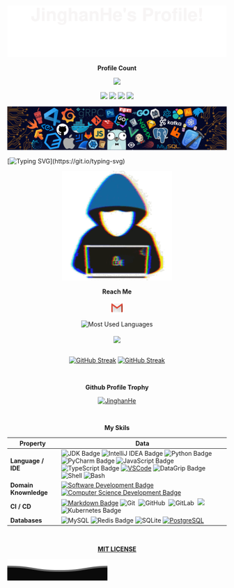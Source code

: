![Up](assets/up.svg)

<!-- Profile Count -->
<p align="center"><strong>Profile Count</strong></p>
<p align="center">
	<img src="https://profile-counter.glitch.me/JinghanHe/count.svg">
</p>

<!-- Icons -->
<p align="center">
	<a href="https://github.com/JinghanHe/JinghanHe"><img src="https://img.shields.io/badge/Status-learning-brightgreen.svg"></a>
	<a href="https://github.com/JinghanHe/JinghanHe/stargazers"><img src="https://img.shields.io/github/stars/JinghanHe/JinghanHe.svg?logo=github"></a>
	<a href="https://github.com/JinghanHe/JinghanHe/network/members"><img src="https://img.shields.io/github/forks/JinghanHe/JinghanHe.svg?color=blue&logo=github"></a>
	<img src="https://komarev.com/ghpvc/?username=JinghanHe"/>
</p>

<!-- Header -->
![Header](assets/header_img.png)

<!-- Trcker -->
[![Typing SVG](https://readme-typing-svg.herokuapp.com?color=%2336BCF7&center=true&vCenter=true&width=800&lines=Hi+there+👋,+I+am+JinghanHe;+Welcome+to+My+Profile!;Over+9+years+of+programming+experience;Always+learning+new+things!;)](https://git.io/typing-svg)

<!-- About Me -->
<p align="center">
	<img src="assets/about_me.gif" alt="About Me" style="width:50%; height:auto;" />
 	<p align="center"><strong>Reach Me</strong></p>
</p>

<!-- Email -->
<p align="center">
	<a href="hjh_s@qq.com" target="blank"><img align="center" src="https://raw.githubusercontent.com/JinghanHe/JinghanHe/master/assets/gmail.svg" alt="Gmail" height="30" width="30" /></a>
</p>

<!-- Most Used Languages -->
<div align="center">
	<img src="https://github-readme-stats.vercel.app/api/top-langs/?username=JinghanHe&locale=en&line_height=33&theme=dracula&langs_count=5&layout=compact&custom_title=Most%20Used%20Languages" alt="Most Used Languages" />
</div>

<!-- Increased vertical space -->
<br>

<!-- GitHub Stats -->
<div align="center">
	<img align="center" src="https://github-readme-stats.vercel.app/api?username=JinghanHe&locale=en&line_height=33&show_icons=true&hide=&theme=dracula&rank_icon=github"/>
</div>

<!-- Increased vertical space -->
<br>

<!-- Stats -->
<p align="center">
	<a href="https://git.io/streak-stats"><img src="https://github-readme-streak-stats.herokuapp.com?user=JinghanHe&theme=monokai" alt="GitHub Streak" /></a>
	<a href="https://git.io/streak-stats"><img src="https://github-readme-streak-stats.herokuapp.com?user=JinghanHe&theme=dracula" alt="GitHub Streak" /></a>
</p>

<!-- Increased vertical space -->
<br>

<!-- Trophy -->
<p align="center"> 
	<strong>Github Profile Trophy</strong>
</p>
<p align="center"> 
	<a href="https://github.com/ryo-ma/github-profile-trophy"><img src="https://github-profile-trophy.vercel.app/?username=JinghanHe&theme=monokai" alt="JinghanHe" /></a>
</p>

<!-- Increased vertical space -->
<br>

<!-- Skils -->
<p align="center"> 
	<strong>My Skils</strong>
</p>

| Property              | Data                                                         |
| --------------------- | ------------------------------------------------------------ |
| **Language / IDE**    | ![JDK Badge](https://img.shields.io/badge/-OpenJDK-3776AB?style=flat&logo=openjdk&logoColor=white)  ![IntelliJ IDEA Badge](https://img.shields.io/badge/-IntelliJ%20IDEA-3776AB?style=flat&logo=intellijidea&logoColor=white)  ![Python Badge](https://img.shields.io/badge/-Python-3776AB?style=flat&logo=Python&logoColor=white)  ![PyCharm Badge](https://img.shields.io/badge/-Pycharm-3776AB?style=flat&logo=PyCharm&logoColor=white)  ![JavaScript Badge](https://img.shields.io/badge/-javascript-4B4B77?style=flat&logo=javascript&logoColor=white)  ![TypeScript Badge](https://img.shields.io/badge/-TypeScript-3178C6?style=flat&logo=typescript&logoColor=white)  [![VSCode](https://img.shields.io/badge/-VS_Code-007ACC?style=flat-square&logo=visual-studio-code&logoColor=white)](https://code.visualstudio.com)  ![DataGrip Badge](https://img.shields.io/badge/-DataGrip-3776AB?style=flat&logo=datagrip&logoColor=white)  ![Shell](https://img.shields.io/badge/-Shell-FFD500?style=flat&logo=shell&logoColor=white)  ![Bash](https://img.shields.io/badge/-Bash-4EAA25?style=flat&logo=GnuBash&logoColor=white) |
| **Domain Knownledge** | [![Software Development Badge](https://img.shields.io/badge/-Software%20Development-FF6600?style=flat&logoColor=white)](https://github.com/search?q=user%3AJinghanHe&type=Repositories)  [![Computer Science Development Badge](https://img.shields.io/badge/-Computer%20Science-FAB040?style=flat&logoColor=white)](https://github.com/search?q=user%3AJinghanHe&type=Repositories) |
| **CI / CD**           | [![Markdown Badge](https://img.shields.io/badge/-Markdown-2088FF?style=flat&logo=Markdown&logoColor=white)](https://github.com/BEPb/BEPb) ![Git](https://img.shields.io/badge/-Git-F05032?style=flat&logo=git&logoColor=white)&nbsp; ![GitHub](https://img.shields.io/badge/-GitHub-444444?style=flat&logo=github)&nbsp; ![GitLab](https://img.shields.io/badge/-GitLab-444444?style=flat&logo=GitLab)&nbsp;  [![](https://img.shields.io/badge/-Docker-2496ED?style=flat-square&logo=docker&logoColor=white)](https://www.docker.com)  ![Kubernetes Badge](https://img.shields.io/badge/-Kubernetes-326CE5?style=flat&logo=kubernetes&logoColor=white) |
| **Databases**         | ![MySQL](https://img.shields.io/badge/-MySQL-4479A1?style=flat&logo=MySQL&logoColor=white)  ![Redis Badge](https://img.shields.io/badge/-Redis-DC382D?style=flat&logo=redis&logoColor=white)  ![SQLite](https://img.shields.io/badge/-SQLite-003B57?style=flat&logo=SQLite&logoColor=white)  [![PostgreSQL](https://img.shields.io/badge/-PostgreSQL-336791?style=flat-square&logo=postgresql&logoColor=white)](https://www.postgresql.org) |

<!-- Star History -->
<!--
<p align="center" style="margin-bottom: 20px;">
  <a href="https://github.com/ryo-ma/github-profile-trophy" target="_blank">
    <img align="center" src="https://api.star-history.com/svg?repos=JinghanHe/JinghanHe&type=Date" alt="Star History" />
  </a>
</p>
-->

<!-- Increased vertical space -->
<br>

<!-- License -->
<p align="center">
  <a href="https://github.com/JinghanHe/JinghanHe/blob/main/LICENSE">
    <strong>MIT LICENSE</strong>
  </a>
</p>

![Down](assets/down.svg)
